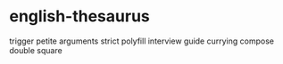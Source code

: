# english-thesaurus

trigger
petite
arguments
strict
polyfill
interview
guide
currying
compose
double
square
